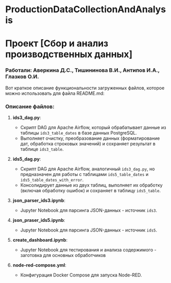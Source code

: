 # ProductionDataCollectionAndAnalysis
# Проект [Сбор и анализ производственных данных] 
### Работали: Аверкина Д.С., Тишининова В.И., Антипов И.А., Глазков О.И.
Вот краткое описание функциональности загруженных файлов, которое можно использовать для файла README.md:

### Описание файлов:

1. **ids3_dag.py**:
   - Скрипт DAG для Apache Airflow, который обрабатывает данные из таблицы `ids3_table_dates` в базе данных PostgreSQL.
   - Выполняет очистку, преобразование данных (форматирование дат, обработка строковых значений) и сохраняет результат в таблице `ids3_table`.

2. **ids5_dag.py**:
   - Скрипт DAG для Apache Airflow, аналогичный `ids3_dag.py`, но предназначен для работы с таблицами `ids5_table_dates` и `ids5_table_dates_with_error`.
   - Консолидирует данные из двух таблиц, выполняет их обработку (включая обработку ошибок) и сохраняет в таблицу `ids5_table`.

3. **json_parser_ids3.ipynb**:
   - Jupyter Notebook для парсинга JSON-данных - источник `ids3`.

4. **json_praser_ids5.ipynb**:
   - Jupyter Notebook для парсинга JSON-данных - источник `ids5`.

5. **create_dashboard.ipynb**:
   - Jupyter Notebook для тестирования и анализа содержимого - заготовка для основных обработчиков

6. **node-red-compose.yml**:
   - Конфигурация Docker Compose для запуска Node-RED.
